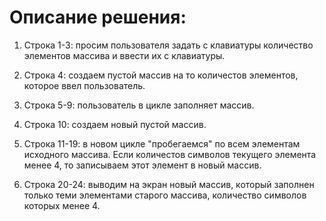 # Описание решения:

1. Строка 1-3: просим пользователя задать с клавиатуры количество элементов массива и ввести их с клавиатуры.

2. Строка 4: создаем пустой массив на то количестов элементов, которое ввел пользователь.

3. Строка 5-9: пользователь в цикле заполняет массив.

4. Строка 10: создаем новый пустой массив.

5. Строка 11-19: в новом цикле "пробегаемся" по всем элементам исходного массива. Если количестов символов текущего элемента менее 4, то записываем этот элемент в новый массив.

6. Строка 20-24: выводим на экран новый массив, который заполнен только теми элементами старого массива, количество символов которых менее 4.
